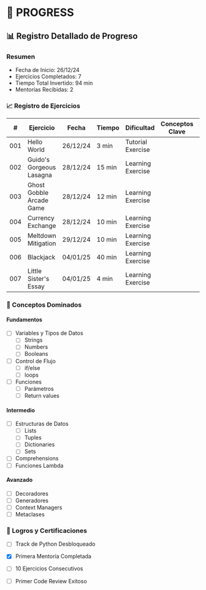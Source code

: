 # 📝 PROGRESS

## 📊 Registro Detallado de Progreso

### Resumen

- Fecha de Inicio: 26/12/24
- Ejercicios Completados: 7
- Tiempo Total Invertido: 94 min
- Mentorías Recibidas: 2

### 📈 Registro de Ejercicios

| #   | Ejercicio                | Fecha    | Tiempo | Dificultad        | Conceptos Clave | Recursos Útiles | Notas |
|-----|--------------------------|----------|--------|-------------------|-----------------|-----------------|-------|
| 001 | Hello World              | 26/12/24 | 3 min  | Tutorial Exercise |                 |                 |       |
| 002 | Guido's Gorgeous Lasagna | 28/12/24 | 15 min | Learning Exercise |                 |                 |       |
| 003 | Ghost Gobble Arcade Game | 28/12/24 | 12 min | Learning Exercise |                 |                 |       |
| 004 | Currency Exchange        | 28/12/24 | 10 min | Learning Exercise |                 |                 |       |
| 005 | Meltdown Mitigation      | 29/12/24 | 10 min | Learning Exercise |                 |                 |       |
| 006 | Blackjack                | 04/01/25 | 40 min | Learning Exercise |                 |                 |       |
| 007 | Little Sister's Essay    | 04/01/25 | 4 min  | Learning Exercise |                 |                 |       |

### 🎯 Conceptos Dominados

#### Fundamentos

- [ ] Variables y Tipos de Datos
    - [ ] Strings
    - [ ] Numbers
    - [ ] Booleans
- [ ] Control de Flujo
    - [ ] if/else
    - [ ] loops
- [ ] Funciones
    - [ ] Parámetros
    - [ ] Return values

#### Intermedio

- [ ] Estructuras de Datos
    - [ ] Lists
    - [ ] Tuples
    - [ ] Dictionaries
    - [ ] Sets
- [ ] Comprehensions
- [ ] Funciones Lambda

#### Avanzado

- [ ] Decoradores
- [ ] Generadores
- [ ] Context Managers
- [ ] Metaclases

### 🌟 Logros y Certificaciones

- [ ] Track de Python Desbloqueado
- [x] Primera Mentoría Completada
- [ ] 10 Ejercicios Consecutivos
- [ ] Primer Code Review Exitoso

